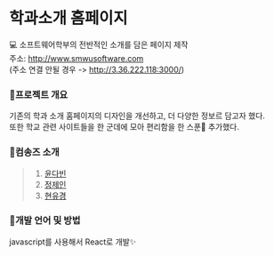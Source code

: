 # 학과소개 홈페이지

💻 소프트웨어학부의 전반적인 소개를 담은 페이지 제작<br>
주소: http://www.smwusoftware.com<br>
(주소 연결 안될 경우 -> http://3.36.222.118:3000/)

### 📍프로젝트 개요
기존의 학과 소개 홈페이지의 디자인을 개선하고, 더 다양한 정보르 담고자 했다.<br>
또한 학교 관련 사이트들을 한 군데에 모아 편리함을 한 스푼🥄 추가했다.

### 📍컴송즈 소개
> 1. [윤다빈](https://github.com/yundabin0608)
> 2. [정제인](https://github.com/jung-jane)
> 3. [현유경](https://github.com/yugyeongh)


### 📍개발 언어 및 방법
javascript를 사용해서 React로 개발✨
